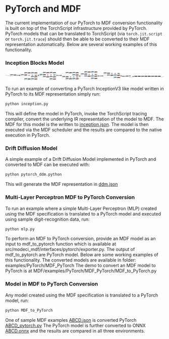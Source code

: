 # PyTorch and MDF

The current implementation of our PyTorch to MDF conversion functionality is built
on top of the TorchScript infrastructure provided by PyTorch. PyTorch models that
can be translated to TorchScript (via `torch.jit.script` or `torch.jit.trace`) should
then be able to be converted to their MDF representation automatically. Below are
several working examples of this functionality.

### Inception Blocks Model

![Inception](inception.svg?raw=1)

To run an example of converting a PyTorch InceptionV3 like model written in PyTorch
to its MDF representation simply run:

```bash
python inception.py
```

This will define the model in PyTorch, invoke the TorchScript tracing compiler,
convert the underlying IR representation of the model to MDF. The MDF for this
model is the written to [inception.json](inception.json). The model is then executed
via the MDF scheduler and the results are compared to the native execution in PyTorch.

### Drift Diffusion Model

A simple example of a Drift Diffusion Model implemented in PyTorch and converted to
MDF can be executed with:

```bash
python pytorch_ddm.python
```

This will generate the MDF representation in [ddm.json](ddm.json)

### Multi-Layer Perceptron MDF to PyTorch Conversion
To run an example where a simple Multi-Layer Perceptron (MLP) created using the MDF specification is translated to a PyTorch model and executed using sample digit-recognition data, run:

```bash
python mlp.py
```
To perform an MDF to PyTorch conversion, provide an MDF model as an input to mdf_to_pytorch function
which is available at src/modeci_mdf/interfaces/pytorch/exporter.py. The output of mdf_to_pytorch
are PyTorch model.  Below are some working examples of this functionality. The converted
models are available in folder: examples/PyTorch/MDF_PyTorch
The demo to convert an MDF model to PyTorch is at MDF/examples/PyTorch/MDF_PyTorch/MDF_to_PyTorch.py

### Model in MDF to PyTorch Conversion
Any model created using the MDF specification is translated to a PyTorch model, run:

```bash
python MDF_to_PyTorch
```

One of sample MDF examples [ABCD.json](ABCD.json) is converted PyTorch [ABCD_pytorch.py](ABCD_pytorch.py)
The PyTorch model is further converted to ONNX [ABCD.onnx](ABCD.onnx) and the results are compared in all three environments.
